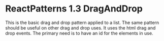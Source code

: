# ReactPatterns 1.3 DragAndDrop

This is the basic drag and drop pattern applied to a list. The same pattern should be useful on other drag and drop uses. It uses the html drag and drop events. The primary need is to have an id for the elements in use.
